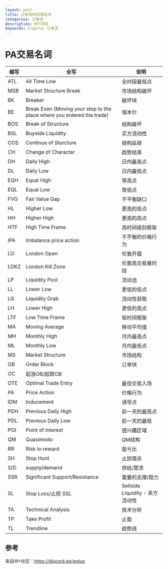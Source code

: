 ```yaml
---
layout: post
title: 订单流PA交易名词
categories: 订单流
description: NFT项目
keywords: Cryprto，订单流
---
```


# PA交易名词

|缩写  |全写  |说明  |
|-----|-----|-----|
|ATL|All Time Low|全时段最低点
|MSB|Market Structure Break|市场结构破坏
|BK|Breaker|破坏块
|BE|Break Even (Moving your stop to the place  where you entered the trade)|保本价
|BOS|Break of Structure|结构破坏
|BSL|Buyside Liquidity|买方流动性
|COS|Continue of Sturcture|结构延续
|CH|Change of Character|趋势结束
|DH|Daily High|日内最高点
|DL|Daily Low|日内最低点
|EQH|Equal High|等高点
|EQL|Equal Low|等低点
|FVG|Fair Value Gap|不平衡缺口
|HL|Higher Low|更高的低点
|HH|Higher High|更高的高点
|HTF|High Time Frame|高时间级别框架
|IPA|Imbalance price action|不平衡的价格行为
|LO|London Open|伦敦开盘
|LOKZ|London Kill Zone|伦敦高交易量时段
|LP|Liquidity Pool|流动池
|LL|Lower Low|更低的低点
|LG|Liquidity Grab|流动性获取
|LH|Lower High|更低的高点
|LTF|Low Time Frame|低时间框架
|MA|Moving Average|移动平均值
|MH|Monthly High|月内最高点
|ML | Monthly Low | 月内最低点
|MS | Market Structure | 市场结构 
|OB | Order Block | 订单块
|OC | 起涨OB/起跌OB 
|OTE | Optimal Trade Entry | 最佳交易入场 
|PA | Price Action | 价格行为 
|IDM | Inducement | 诱导点 
|PDH | Previous Daily High | 前一天的最高点 
|PDL | Previous Daily Low | 前一天的最低
|POI | Point of interest | 感兴趣区域 
|QM | Quasimodo | QM结构 
|RR | Risk to reward | 盈亏比
|SH | Stop Hunt | 止损猎杀
|S/D | supply/demand | 供给/需求
|SSR | Significant Support/Resistance | 重要的支撑/阻力
|SL | Stop Loss/止损 SSL | Sellside Liquidity - 卖方流动性
|TA | Technical Analysis | 技术分析
|TP | Take Profit | 止盈
|TL | Trendline | 趋势线 

## 参考
来自W+社区：https://discord.gg/wplus